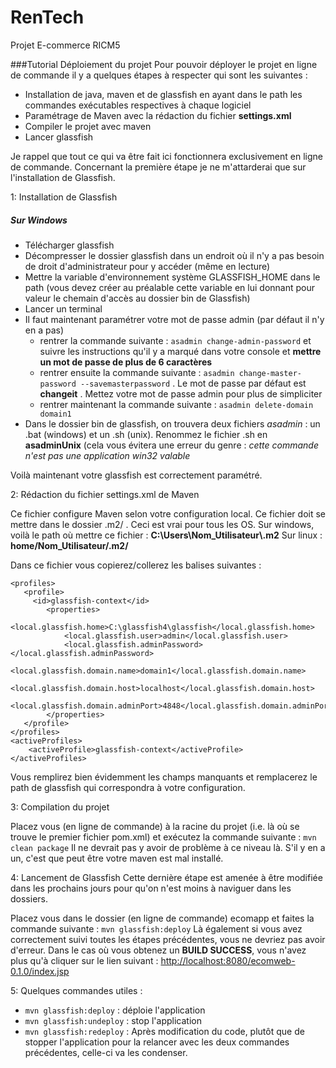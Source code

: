 RenTech
=======

Projet E-commerce RICM5


###Tutorial Déploiement du projet
Pour pouvoir déployer le projet en ligne de commande il y a quelques étapes à respecter qui sont les suivantes :

* Installation de java, maven et de glassfish en ayant dans le path les commandes exécutables respectives à chaque logiciel
* Paramétrage de Maven avec la rédaction du fichier **settings.xml**
* Compiler le projet avec maven
* Lancer glassfish

Je rappel que tout ce qui va être fait ici fonctionnera exclusivement en ligne de commande. Concernant la première étape je ne m'attarderai que sur l'installation de Glassfish.

1: Installation de Glassfish
##### Sur Windows

   * Télécharger glassfish
   * Décompresser le dossier glassfish dans un endroit où il n'y a pas besoin de droit d'administrateur pour y accéder (même en lecture)
   * Mettre la variable d'environnement système GLASSFISH_HOME dans le path (vous devez créer au préalable cette variable en lui donnant pour valeur le chemain d'accès au dossier bin de Glassfish)
   * Lancer un terminal
   * Il faut maintenant paramétrer votre mot de passe admin (par défaut il n'y en a pas)
       * rentrer la commande suivante : `asadmin change-admin-password` et suivre les instructions qu'il y a marqué dans votre console et **mettre un mot de passe de plus de 6 caractères**
       * rentrer ensuite la commande suivante : `asadmin change-master-password --savemasterpassword` . Le mot de passe par défaut est **changeit** . Mettez votre mot de passe admin pour plus de simpliciter
       * rentrer maintenant la commande suivante : `asadmin delete-domain domain1`
   * Dans le dossier bin de glassfish, on trouvera deux fichiers *asadmin* : un .bat (windows) et un .sh (unix). Renommez le fichier .sh en **asadminUnix** (cela vous évitera une erreur du genre : *cette commande n'est pas une application win32 valable*

   Voilà maintenant votre glassfish est correctement paramétré.

2: Rédaction du fichier settings.xml de Maven

 Ce fichier configure Maven selon votre configuration local. Ce fichier doit se mettre dans le dossier .m2/ . Ceci est vrai pour tous les OS.
 Sur windows, voilà le path où mettre ce fichier : **C:\Users\Nom_Utilisateur\\.m2**
 Sur linux : **home/Nom_Utilisateur/.m2/**

 Dans ce fichier vous copierez/collerez les balises suivantes :

    <profiles>
       <profile>
    	 <id>glassfish-context</id>
       	    <properties>
            	<local.glassfish.home>C:\glassfish4\glassfish</local.glassfish.home>
            	<local.glassfish.user>admin</local.glassfish.user>
            	<local.glassfish.adminPassword></local.glassfish.adminPassword>
            	<local.glassfish.domain.name>domain1</local.glassfish.domain.name>
            	<local.glassfish.domain.host>localhost</local.glassfish.domain.host>
            	<local.glassfish.domain.adminPort>4848</local.glassfish.domain.adminPort>
            </properties>
       </profile>
    </profiles>
    <activeProfiles>
        <activeProfile>glassfish-context</activeProfile>
    </activeProfiles>

 Vous remplirez bien évidemment les champs manquants et remplacerez le path de glassfish qui correspondra à votre configuration.

3: Compilation du projet

 Placez vous (en ligne de commande) à la racine du projet (i.e. là où se trouve le premier fichier pom.xml) et exécutez la commande suivante :
     `mvn clean package`
 Il ne devrait pas y avoir de problème à ce niveau là. S'il y en a un, c'est que peut être votre maven est mal installé.

4: Lancement de Glassfish
Cette dernière étape est amenée à être modifiée dans les prochains jours pour qu'on n'est moins à naviguer dans les dossiers.

 Placez vous dans le dossier (en ligne de commande) ecomapp et faites la commande suivante :
     `mvn glassfish:deploy`
 Là également si vous avez correctement suivi toutes les étapes précédentes, vous ne devriez pas avoir d'erreur.
 Dans le cas où vous obtenez un **BUILD SUCCESS**, vous n'avez plus qu'à cliquer sur le lien suivant : [http://localhost:8080/ecomweb-0.1.0/index.jsp](http://localhost:8080/ecomweb-0.1.0/index.jsp)

5: Quelques commandes utiles :

 * `mvn glassfish:deploy` : déploie l'application
 * `mvn glassfish:undeploy` : stop l'application
 * `mvn glassfish:redeploy` : Après modification du code, plutôt que de stopper l'application pour la relancer avec les deux commandes précédentes, celle-ci va les condenser.
